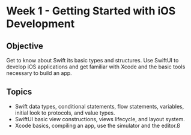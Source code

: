 # Week 1 - Getting Started with iOS Development
## Objective

Get to know about Swift its basic types and structures. Use SwiftUI to develop iOS applications and get familiar with Xcode and the basic tools necessary to build an app.

## Topics

- Swift data types, conditional statements, flow statements, variables, initial look to protocols, and value types.
- SwiftUI basic view constructions, views lifecycle, and layout system.
- Xcode basics, compiling an app, use the simulator and the editor.ß
